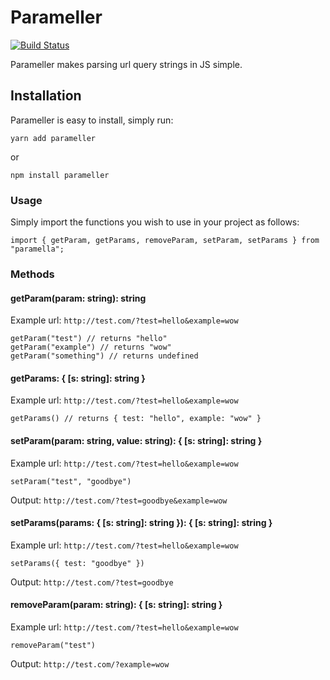 # Parameller

[![Build Status](https://travis-ci.org/propcom/parameller.svg?branch=master)](https://travis-ci.org/propcom/parameller)

Parameller makes parsing url query strings in JS simple.

## Installation

Parameller is easy to install, simply run:

    yarn add parameller
    
or 

    npm install parameller

### Usage

Simply import the functions you wish to use in your project as follows:

    import { getParam, getParams, removeParam, setParam, setParams } from "paramella";
    
### Methods

#### getParam(param: string): string

Example url: `http://test.com/?test=hello&example=wow`

    getParam("test") // returns "hello"
    getParam("example") // returns "wow"
    getParam("something") // returns undefined
    
#### getParams: { [s: string]: string }

Example url: `http://test.com/?test=hello&example=wow`

    getParams() // returns { test: "hello", example: "wow" }
    
#### setParam(param: string, value: string): { [s: string]: string }

Example url: `http://test.com/?test=hello&example=wow`

    setParam("test", "goodbye")
    
Output: `http://test.com/?test=goodbye&example=wow`
    
#### setParams(params: { [s: string]: string }): { [s: string]: string }

Example url: `http://test.com/?test=hello&example=wow`

    setParams({ test: "goodbye" })
    
Output: `http://test.com/?test=goodbye`

#### removeParam(param: string): { [s: string]: string }

Example url: `http://test.com/?test=hello&example=wow`

    removeParam("test")
    
Output: `http://test.com/?example=wow`